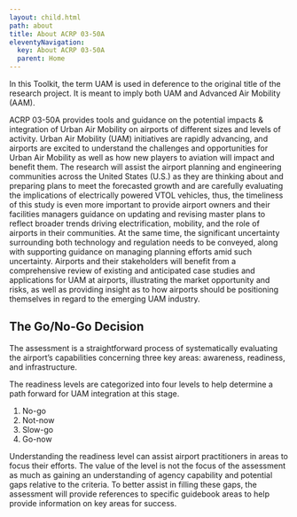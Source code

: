 ```yaml
---
layout: child.html
path: about
title: About ACRP 03-50A
eleventyNavigation:
  key: About ACRP 03-50A
  parent: Home
---
```

<p class="bg-primary-light p-3">In this Toolkit, the term UAM is used in deference to the original title of the research project. It is meant to imply both UAM and Advanced Air Mobility (AAM).</p>

ACRP 03-50A provides tools and guidance on the potential impacts & integration of Urban Air Mobility on airports of different sizes and levels of activity.  Urban Air Mobility (UAM) initiatives are rapidly advancing, and airports are excited to understand the challenges and opportunities for Urban Air Mobility as well as how new players to aviation will impact and benefit them. The research will assist the airport planning and engineering communities across the United States (U.S.) as they are thinking about and preparing plans to meet the forecasted growth and are carefully evaluating the implications of electrically powered VTOL vehicles, thus, the timeliness of this study is even more important to provide airport owners and their facilities managers guidance on updating and revising master plans to reflect broader trends driving electrification, mobility, and the role of airports in their communities. At the same time, the significant uncertainty surrounding both technology and regulation needs to be conveyed, along with supporting guidance on managing planning efforts amid such uncertainty. Airports and their stakeholders will benefit from a comprehensive review of existing and anticipated case studies and applications for UAM at airports, illustrating the market opportunity and risks, as well as providing insight as to how airports should be positioning themselves in regard to the emerging UAM industry.

## The Go/No-Go Decision

  The assessment is a straightforward process of systematically evaluating the airport’s capabilities concerning three key areas: awareness, readiness, and infrastructure.  

  The readiness levels are categorized into four levels to help determine a path forward for UAM integration at this stage.

  <ol class="flex justify-between ml-0 text-center">
      <li class=" list-none m-0 border-t-8 border-error flex-1 pt-3 font-bold text-lg">No-go</li>
      <li class=" list-none m-0 border-t-8 border-orange flex-1 pt-3 font-bold text-lg">Not-now</li>
      <li class=" list-none m-0 border-t-8 border-yellow flex-1 pt-3 font-bold text-lg">Slow-go</li>
      <li class=" list-none m-0 border-t-8 border-green flex-1 pt-3 font-bold text-lg">Go-now</li>
  </ol>
  
  Understanding the readiness level can assist airport practitioners in areas to focus their efforts. The value of the level is not the focus of the assessment as much as gaining an understanding of agency capability and potential gaps relative to the criteria.  To better assist in filling these gaps, the assessment will provide references to specific guidebook areas to help provide information on key areas for success.